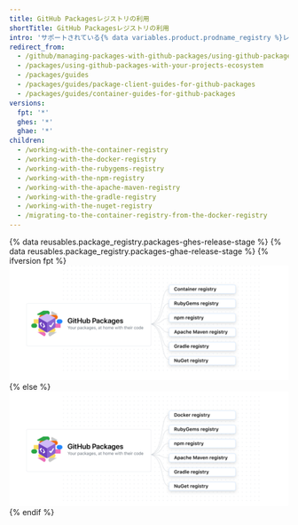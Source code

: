 ```yaml
---
title: GitHub Packagesレジストリの利用
shortTitle: GitHub Packagesレジストリの利用
intro: 'サポートされている{% data variables.product.prodname_registry %}レジストリの利用方法を学んでください。'
redirect_from:
  - /github/managing-packages-with-github-packages/using-github-packages-with-your-projects-ecosystem
  - /packages/using-github-packages-with-your-projects-ecosystem
  - /packages/guides
  - /packages/guides/package-client-guides-for-github-packages
  - /packages/guides/container-guides-for-github-packages
versions:
  fpt: '*'
  ghes: '*'
  ghae: '*'
children:
  - /working-with-the-container-registry
  - /working-with-the-docker-registry
  - /working-with-the-rubygems-registry
  - /working-with-the-npm-registry
  - /working-with-the-apache-maven-registry
  - /working-with-the-gradle-registry
  - /working-with-the-nuget-registry
  - /migrating-to-the-container-registry-from-the-docker-registry
---
```


{% data reusables.package_registry.packages-ghes-release-stage %}
{% data reusables.package_registry.packages-ghae-release-stage %}
{% ifversion fpt %}
![Docker、コンテナレジストリ、RubyGems、npm、Apache Maven、NuGet、Gradle のパッケージサポートを示す図](/assets/images/help/package-registry/packages-diagram-with-container-registry.png)
{% else %}
![Docker、RubyGems、npm、Apache Maven、Gradle、Nugetに対するパッケージサポートを示す図](/assets/images/help/package-registry/packages-diagram-without-container-registry.png)
{% endif %}
